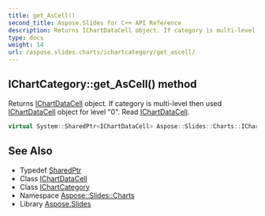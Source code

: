 ```yaml
---
title: get_AsCell()
second_title: Aspose.Slides for C++ API Reference
description: Returns IChartDataCell object. If category is multi-level then used IChartDataCell object for level \"0\". Read IChartDataCell.
type: docs
weight: 14
url: /aspose.slides.charts/ichartcategory/get_ascell/
---
```

## IChartCategory::get_AsCell() method


Returns [IChartDataCell](../../ichartdatacell/) object. If category is multi-level then used [IChartDataCell](../../ichartdatacell/) object for level \"0\". Read [IChartDataCell](../../ichartdatacell/).

```cpp
virtual System::SharedPtr<IChartDataCell> Aspose::Slides::Charts::IChartCategory::get_AsCell()=0
```

## See Also

* Typedef [SharedPtr](../../../system/sharedptr/)
* Class [IChartDataCell](../../ichartdatacell/)
* Class [IChartCategory](../)
* Namespace [Aspose::Slides::Charts](../../)
* Library [Aspose.Slides](../../../)